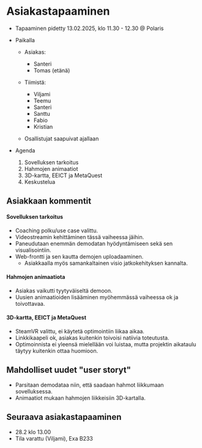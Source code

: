 # Asiakastapaaminen

- Tapaaminen pidetty 13.02.2025, klo 11.30 - 12.30 @ Polaris

- Paikalla
  - Asiakas:
    - Santeri
    - Tomas (etänä)

  - Tiimistä:
    - Viljami
    - Teemu
    - Santeri
    - Santtu
    - Fabio
    - Kristian

  - Osallistujat saapuivat ajallaan

- Agenda
  1. Sovelluksen tarkoitus
  2. Hahmojen animaatiot
  3. 3D-kartta, EEICT ja MetaQuest
  4. Keskustelua
## Asiakkaan kommentit

#### Sovelluksen tarkoitus
- Coaching polku/use case valittu.
- Videostreamin kehittäminen tässä vaiheessa jäihin.
- Paneudutaan enemmän demodatan hyödyntämiseen sekä sen visualisointiin.
- Web-frontti ja sen kautta demojen uploadaaminen.
  - Asiakkaalla myös samankaltainen visio jatkokehityksen kannalta.
#### Hahmojen animaatiota
- Asiakas vaikutti tyytyväiseltä demoon.
- Uusien animaatioiden lisääminen myöhemmässä vaiheessa ok ja toivottavaa.
#### 3D-kartta, EEICT ja MetaQuest
- SteamVR valittu, ei käytetä optimointiin liikaa aikaa.
- Linkkikaapeli ok, asiakas kuitenkin toivoisi natiivia toteutusta.
- Optimoinnista ei yleensä mielellään voi luistaa, mutta projektin aikataulu täytyy kuitenkin ottaa huomioon.
## Mahdolliset uudet "user storyt"
- Parsitaan demodataa niin, että saadaan hahmot liikkumaan sovelluksessa.
- Animaatiot mukaan hahmojen liikkeisiin 3D-kartalla.
## Seuraava asiakastapaaminen

- 28.2 klo 13.00
- Tila varattu (Viljami), Exa B233
